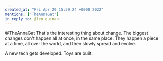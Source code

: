 ```yaml
---
created_at: "Fri Apr 29 15:59:24 +0000 2022"
mentions: ['TheAnnaGat']
in_reply_to: @leo_guinan
---
```


@TheAnnaGat That's the interesting thing about change. The biggest changes don't happen all at once, in the same place. They happen a piece at a time, all over the world, and then slowly spread and evolve.

A new tech gets developed. Toys are built.